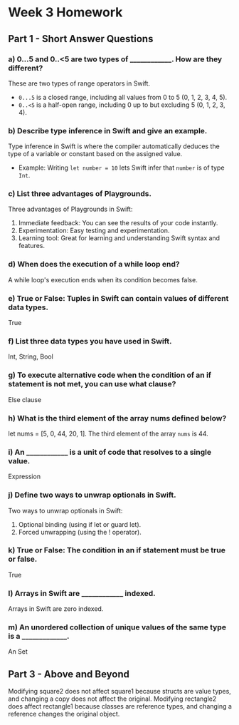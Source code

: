 
# Week 3 Homework

## Part 1 - Short Answer Questions

### a) 0…5 and 0..<5 are two types of ____________. How are they different?
These are two types of range operators in Swift.
- `0...5` is a closed range, including all values from 0 to 5 (0, 1, 2, 3, 4, 5).
- `0..<5` is a half-open range, including 0 up to but excluding 5 (0, 1, 2, 3, 4).

### b) Describe type inference in Swift and give an example.
Type inference in Swift is where the compiler automatically deduces the type of a variable or constant based on the assigned value.
- Example: Writing `let number = 10` lets Swift infer that `number` is of type `Int`.

### c) List three advantages of Playgrounds.
Three advantages of Playgrounds in Swift:
1. Immediate feedback: You can see the results of your code instantly.
2. Experimentation: Easy testing and experimentation.
3. Learning tool: Great for learning and understanding Swift syntax and features.

### d) When does the execution of a while loop end?
A while loop's execution ends when its condition becomes false.

### e) True or False: Tuples in Swift can contain values of different data types.
True

### f) List three data types you have used in Swift.
Int, String, Bool

### g) To execute alternative code when the condition of an if statement is not met, you can use what clause?
Else clause

### h) What is the third element of the array nums defined below?  
let nums = [5, 0, 44, 20, 1].
The third element of the array `nums` is 44.

### i) An ____________ is a unit of code that resolves to a single value.
Expression

### j) Define two ways to unwrap optionals in Swift.
Two ways to unwrap optionals in Swift:
1. Optional binding (using if let or guard let).
2. Forced unwrapping (using the ! operator).

### k) True or False: The condition in an if statement must be true or false.
True

### l) Arrays in Swift are ____________ indexed.
Arrays in Swift are zero indexed.

### m) An unordered collection of unique values of the same type is a _____________.
An Set

## Part 3 - Above and Beyond
Modifying square2 does not affect square1 because structs are value types, and changing a copy does not affect the original.
Modifying rectangle2 does affect rectangle1 because classes are reference types, and changing a reference changes the original object.
